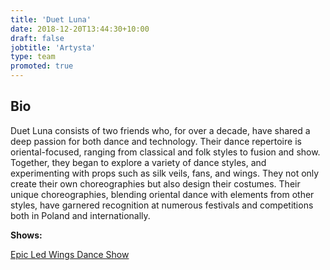 ```yaml
---
title: 'Duet Luna'
date: 2018-12-20T13:44:30+10:00
draft: false
jobtitle: 'Artysta'
type: team
promoted: true
---
```


## Bio

Duet Luna consists of two friends who, for over a decade, have shared a deep passion for both dance and technology. Their dance repertoire is oriental-focused, ranging from classical and folk styles to fusion and show. Together, they began to explore a variety of dance styles, and experimenting with props such as silk veils, fans, and wings. They not only create their own choreographies but also design their costumes. Their unique choreographies, blending oriental dance with elements from other styles, have garnered recognition at numerous festivals and competitions both in Poland and internationally.

**Shows:**

[Epic Led Wings Dance Show](/pokazy/epic-led-wings-dance-show)
